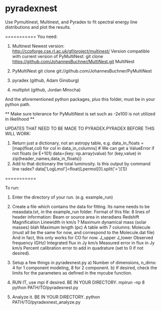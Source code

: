pyradexnest
===========

Use Pymultinest, Multinest, and Pyradex to fit spectral energy line distributions and plot the results.

===========
You need:

1) Multinest
Newest version:
http://ccpforge.cse.rl.ac.uk/gf/project/multinest/
Version compatible with current version of PyMultiNest:
git clone https://github.com/JohannesBuchner/MultiNest.git MultiNest

2) PyMultiNest
git clone git://github.com/JohannesBuchner/PyMultiNest

3) pyradex (github, Adam Ginsburg)

4) multiplot (github, Jordan Mirocha)

And the aforementioned python packages, plus this folder,
 must be in your python path.
 
 ** Make sure tolerance for PyMultiNest is set such as -2e100 is not utilized in likelihood **
 
UPDATES THAT NEED TO BE MADE TO PYRADEX.PYRADEX  BEFORE THIS WILL WORK:
1) Return just a dictionary, not an astropy table, e.g. 
    data_in_floats = [map(float,col) for col in data_in_columns] #  We can get a ValueError if not floats (ie E+101)
    data={key: np.array(value) for (key,value) in zip(header_names,data_in_floats)}
2) Add to that dictionary the total luminosity.  Is this output by command line radex?
    data['LogLmol']=float(Lpermol[0].split('=')[1])
 
===========

To run:

1) Enter the directory of your run.  (e.g. example_run)

2) Create a file which contains the data for fitting.
    Its name needs to be measdata.txt, in the example_run folder.
    Format of this file:
        8 lines of header information:
            Beam or source area in steradians
            Redshift
            Magnification
            Linewidth in km/s
            ?
            Maximum dynamical mass (solar masses)
            blah
            Maximum length (pc)
        A table with 7 columns:
            Molecule (must all be the same for now, and correspond to the Molecule.dat file)
               And in fact, this only works for CO for now.
            J_upper
            J_lower
            Observed frequency (GHz)
            Integrated flux in Jy km/s
            Measured error in flux in Jy km/s
            Percent calibration error to add in quadrature (set to 0 if not desired).
            
3) Setup a few things in pyradexnest.py 
    a) Number of dimensions, n_dims: 4 for 1 component modeling, 8 for 2 component.
    b) If desired, check the limits for the parameters as defined in the mycube function.
    
4) RUN IT, use mpi if desired.  BE IN YOUR DIRECTORY.
    mpirun -np 8 python PATH/TO/pyradexnest.py
    
5) Analyze it.  BE IN YOUR DIRECTORY.
    python PATH/TO/pyradexnest_analyze.py
        
